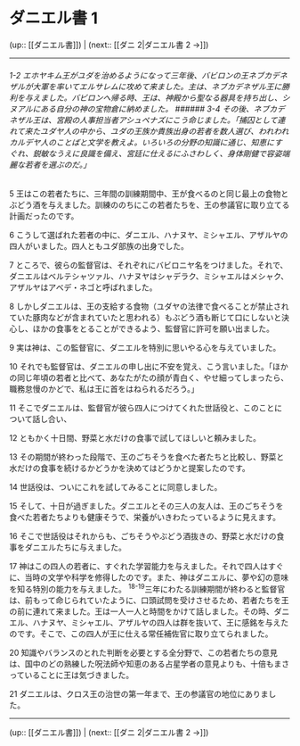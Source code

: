 # ダニエル書 1

(up:: [[ダニエル書]]) | (next:: [[ダニ 2|ダニエル書 2 →]])

***
###### 1-2 エホヤキム王がユダを治めるようになって三年後、バビロンの王ネブカデネザルが大軍を率いてエルサレムに攻めて来ました。主は、ネブカデネザル王に勝利を与えました。バビロンへ帰る時、王は、神殿から聖なる器具を持ち出し、シヌアルにある自分の神の宝物倉に納めました。 ###### 3-4 その後、ネブカデネザル王は、宮殿の人事担当者アシュペナズにこう命じました。「捕囚として連れて来たユダヤ人の中から、ユダの王族か貴族出身の若者を数人選び、われわれカルデヤ人のことばと文学を教えよ。いろいろの分野の知識に通じ、知恵にすぐれ、鋭敏なうえに良識を備え、宮廷に仕えるにふさわしく、身体剛健で容姿端麗な若者を選ぶのだ。」 

5 王はこの若者たちに、三年間の訓練期間中、王が食べるのと同じ最上の食物とぶどう酒を与えました。訓練ののちにこの若者たちを、王の参議官に取り立てる計画だったのです。 

6 こうして選ばれた若者の中に、ダニエル、ハナヌヤ、ミシャエル、アザルヤの四人がいました。四人ともユダ部族の出身でした。 

7 ところで、彼らの監督官は、それぞれにバビロニヤ名をつけました。それで、ダニエルはベルテシャツァル、ハナヌヤはシャデラク、ミシャエルはメシャク、アザルヤはアベデ・ネゴと呼ばれました。 

8 しかしダニエルは、王の支給する食物（ユダヤの法律で食べることが禁止されていた豚肉などが含まれていたと思われる）もぶどう酒も断じて口にしないと決心し、ほかの食事をとることができるよう、監督官に許可を願い出ました。 

9 実は神は、この監督官に、ダニエルを特別に思いやる心を与えていました。 

10 それでも監督官は、ダニエルの申し出に不安を覚え、こう言いました。「ほかの同じ年頃の若者と比べて、あなたがたの顔が青白く、やせ細ってしまったら、職務怠慢のかどで、私は王に首をはねられるだろう。」 

11 そこでダニエルは、監督官が彼ら四人につけてくれた世話役と、このことについて話し合い、 

12 ともかく十日間、野菜と水だけの食事で試してほしいと頼みました。 

13 その期間が終わった段階で、王のごちそうを食べた者たちと比較し、野菜と水だけの食事を続けるかどうかを決めてはどうかと提案したのです。 

14 世話役は、ついにこれを試してみることに同意しました。 

15 そして、十日が過ぎました。ダニエルとその三人の友人は、王のごちそうを食べた若者たちよりも健康そうで、栄養がいきわたっているように見えます。 

16 そこで世話役はそれからも、ごちそうやぶどう酒抜きの、野菜と水だけの食事をダニエルたちに与えました。 

17 神はこの四人の若者に、すぐれた学習能力を与えました。それで四人はすぐに、当時の文学や科学を修得したのです。また、神はダニエルに、夢や幻の意味を知る特別の能力を与えました。 <sup class="versenum">18-19</sup>三年にわたる訓練期間が終わると監督官は、前もって命じられていたように、口頭試問を受けさせるため、若者たちを王の前に連れて来ました。王は一人一人と時間をかけて話しました。その時、ダニエル、ハナヌヤ、ミシャエル、アザルヤの四人は群を抜いて、王に感銘を与えたのです。そこで、この四人が王に仕える常任補佐官に取り立てられました。 

20 知識やバランスのとれた判断を必要とする全分野で、この若者たちの意見は、国中のどの熟練した呪法師や知恵のある占星学者の意見よりも、十倍もまさっていることに王は気づきました。 

21 ダニエルは、クロス王の治世の第一年まで、王の参議官の地位にありました。

***

(up:: [[ダニエル書]]) | (next:: [[ダニ 2|ダニエル書 2 →]])
